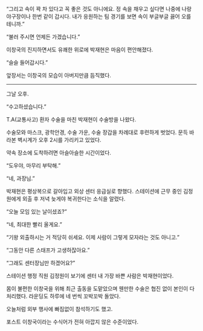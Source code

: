 “그리고 속이 꽉 차 있다고 꼭 좋은 것도 아니에요. 정 속을 채우고 싶다면 나중에 나랑 야구장이나 한번 같이 갑시다. 내가 응원하는 팀 경기를 보면 속이 부글부글 끓어 오를 테니까.”

“불러 주시면 언제든 가겠습니다.”

이창국의 진지하면서도 유쾌한 위로에 박재현은 마음이 편안해졌다.

“슬슬 들어갑시다.”

앞장서는 이창국의 모습이 아버지만큼 듬직했다.

* * *

그날 오후.

“수고하셨습니다.”

T.A(교통사고) 환자 수술을 마친 박재현이 수술방을 나왔다.

수술모와 마스크, 광학안경, 수술 가운, 수술 장갑을 차례대로 후련하게 벗었다. 문득 바라본 벽시계가 오후 2시를 가리키고 있었다.

약속 장소에 도착하려면 아슬아슬한 시간이었다.

“도우야, 마무리 부탁해.”

“네, 과장님.”

박재현은 평상복으로 갈아입고 외상 센터 응급실로 향했다. 스테이션에 근무 중인 김정원에게 외출 후 저녁 늦게야 복귀한다는 소식을 알렸다.

“오늘 모임 있는 날이셨죠?”

“네, 최대한 빨리 올게요.”

“기왕 외출하시는 거 적당히 쉬세요. 이제 사람이 그렇게 모자라는 것도 아니고.”

“그동안 다른 스태프가 고생하잖아요.”

“그래도 센터장님만 하겠어요?”

스테이션 행정 직원 김정원이 보기에 센터 내 가장 바쁜 사람은 박재현이었다.

몸이 불편한 이창국을 위해 최근 출동을 도맡았으며 웬만한 수술은 협진 없이 본인이 다 처리했다. 라운딩도 하루에 네 번씩 꼬박꼬박 돌았다.

오늘처럼 외부 행사에 빠짐없이 참석하기도 했고.

포스트 이창국이라는 수식어가 전혀 아깝지 않은 수준이었다.